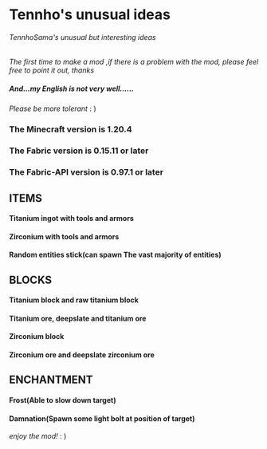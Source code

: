 # Tennho's unusual ideas
###### TennhoSama's unusual but interesting ideas
_The first time to make a mod ,if there is a problem with the mod, please feel free to point it out, thanks_
##### And...my English is not very well...... 
_Please be more tolerant_ : )

### The Minecraft version is 1.20.4
### The Fabric version is 0.15.11 or later
### The Fabric-API version is 0.97.1 or later

## ITEMS
#### Titanium ingot with tools and armors
#### Zirconium with tools and armors
#### Random entities stick(can spawn The vast majority of entities)
## BLOCKS
#### Titanium block and raw titanium block
#### Titanium ore, deepslate and titanium ore
#### Zirconium block
#### Zirconium ore and deepslate zirconium ore
## ENCHANTMENT
#### Frost(Able to slow down target)
#### Damnation(Spawn some light bolt at position of target)
_enjoy the mod!_ : )

